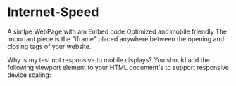 # Internet-Speed
A simlpe WebPage with am Embed code
Optimized and mobile friendly
The important piece is the "iframe" placed anywhere between the opening <body> and closing </body> tags of your website.

Why is my test not responsive to mobile displays?
You should add the following <meta> viewport element to your HTML document's <head> to support responsive device scaling:
<meta name="viewport" content="width=device-width,initial-scale=1,minimum-scale=1.0 maximum-scale=1.0" />
